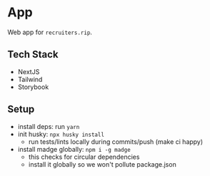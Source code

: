 # App

Web app for `recruiters.rip`.

## Tech Stack

- NextJS
- Tailwind
- Storybook

## Setup

- install deps: run `yarn`
- init husky: `npx husky install`
  - run tests/lints locally during commits/push (make ci happy)
- install madge globally: `npm i -g madge`
  - this checks for circular dependencies
  - install it globally so we won't pollute package.json

